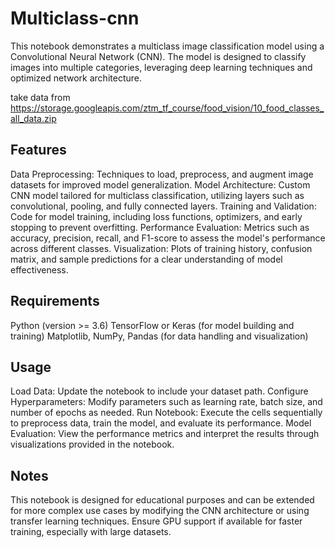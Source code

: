 # Multiclass-cnn
This notebook demonstrates a multiclass image classification model using a Convolutional Neural Network (CNN). The model is designed to classify images into multiple categories, leveraging deep learning techniques and optimized network architecture.

take data from
https://storage.googleapis.com/ztm_tf_course/food_vision/10_food_classes_all_data.zip

## Features
Data Preprocessing: Techniques to load, preprocess, and augment image datasets for improved model generalization.
Model Architecture: Custom CNN model tailored for multiclass classification, utilizing layers such as convolutional, pooling, and fully connected layers.
Training and Validation: Code for model training, including loss functions, optimizers, and early stopping to prevent overfitting.
Performance Evaluation: Metrics such as accuracy, precision, recall, and F1-score to assess the model's performance across different classes.
Visualization: Plots of training history, confusion matrix, and sample predictions for a clear understanding of model effectiveness.
## Requirements
Python (version >= 3.6)
TensorFlow or Keras (for model building and training)
Matplotlib, NumPy, Pandas (for data handling and visualization)
## Usage
Load Data: Update the notebook to include your dataset path.
Configure Hyperparameters: Modify parameters such as learning rate, batch size, and number of epochs as needed.
Run Notebook: Execute the cells sequentially to preprocess data, train the model, and evaluate its performance.
Model Evaluation: View the performance metrics and interpret the results through visualizations provided in the notebook.
## Notes
This notebook is designed for educational purposes and can be extended for more complex use cases by modifying the CNN architecture or using transfer learning techniques.
Ensure GPU support if available for faster training, especially with large datasets.

